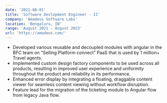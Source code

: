 ```yaml
---
date: '2021-08-01'
title: 'Software Devlopment Engineer - II'
company: 'Amadeus Software Labs'
location: 'Bengaluru, IN'
range: 'August 2021 - August 2023'
url: 'https://amadeus.com/'
---
```


- Developed various reusable and decoupled modules with angular in the BFC team on “Selling Platform connect” PaaS
that is used by 1 million+ Travel agents.
- Implemented custom design factory components to be used across all products, resulting in improved user experience and
uniformity throughout the product and reliability in its performance.
- Enhanced error display by integrating a floating, draggable content viewer for seamless content viewing without workflow
disruption.
- Feature lead for the migration of the ticketing module to Angular flow from legacy Java flow.